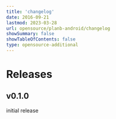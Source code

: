 ```yaml
---
title: 'changelog'
date: 2016-09-21
lastmod: 2023-03-28
url: opensource/planb-android/changelog
showSummary: false
showTableOfContents: false
type: opensource-additional
---
```

# Releases

## v0.1.0

initial release